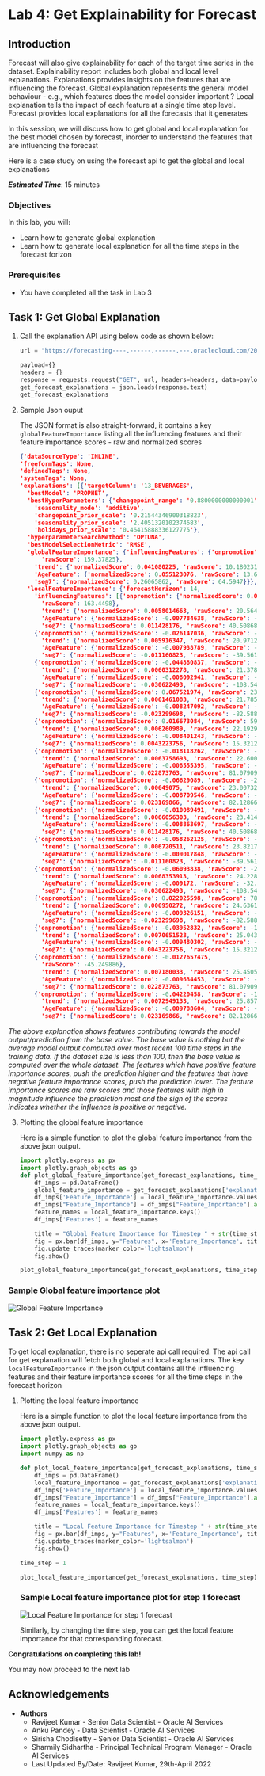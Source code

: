 # Lab 4: Get Explainability for Forecast

## Introduction

Forecast will also give explainability for each of the target time series in the dataset. Explainability report includes both global and local level explanations. Explanations provides insights on the features that are influencing the forecast. Global explanation represents the general model behaviour - e.g., which features does the model consider important ? Local explanation tells the impact of each feature at a single time step level. Forecast provides local explanations for all the forecasts that it generates

In this session, we will discuss how to get global and local explanation for the best model chosen by forecast, inorder to understand the features that are influencing the forecast

Here is a case study on using the forecast api to get the global and local explanations

***Estimated Time***: 15 minutes

### Objectives
In this lab, you will:
* Learn how to generate global explanation
* Learn how to generate local explanation for all the time steps in the forecast forizon

### Prerequisites
* You have completed all the task in Lab 3

## Task 1: Get Global Explanation

1. Call the explanation API using below code as shown below:
    ```Python
    url = "https://forecasting----.------.------.---.oraclecloud.com/20220101/forecasts/{}/explanations/".format(create_forecast_id)

    payload={}
    headers = {}
    response = requests.request("GET", url, headers=headers, data=payload, auth=auth)
    get_forecast_explanations = json.loads(response.text)
    get_forecast_explanations
    ```

2. Sample Json ouput

    The JSON format is also straight-forward, it contains a key `globalFeatureImportance` listing all the influencing features and their feature importance scores - raw and normalized scores

    ```Json
    {'dataSourceType': 'INLINE',
    'freeformTags': None,
    'definedTags': None,
    'systemTags': None,
    'explanations': [{'targetColumn': '13_BEVERAGES',
      'bestModel': 'PROPHET',
      'bestHyperParameters': {'changepoint_range': '0.8800000000000001',
        'seasonality_mode': 'additive',
        'changepoint_prior_scale': '0.21544346900318823',
        'seasonality_prior_scale': '2.4051320102374683',
        'holidays_prior_scale': '0.46415888336127775'},
      'hyperparameterSearchMethod': 'OPTUNA',
      'bestModelSelectionMetric': 'RMSE',
      'globalFeatureImportance': {'influencingFeatures': {'onpromotion': {'normalizedScore': 0.6431381,
          'rawScore': 159.37825},
        'trend': {'normalizedScore': 0.041080225, 'rawScore': 10.180231},
        'AgeFeature': {'normalizedScore': 0.055123076, 'rawScore': 13.660238},
        'se@7': {'normalizedScore': 0.26065862, 'rawScore': 64.5947}}},
      'localFeatureImportance': {'forecastHorizon': 14,
        'influencingFeatures': [{'onpromotion': {'normalizedScore': 0.046111915,
          'rawScore': 163.4498},
          'trend': {'normalizedScore': 0.0058014663, 'rawScore': 20.564068},
          'AgeFeature': {'normalizedScore': -0.007784638, 'rawScore': -27.593681},
          'se@7': {'normalizedScore': 0.011428176, 'rawScore': 40.508686}},
        {'onpromotion': {'normalizedScore': -0.026147036, 'rawScore': -92.68163},
          'trend': {'normalizedScore': 0.005916347, 'rawScore': 20.971275},
          'AgeFeature': {'normalizedScore': -0.007938789, 'rawScore': -28.14009},
          'se@7': {'normalizedScore': -0.011160823, 'rawScore': -39.561016}},
        {'onpromotion': {'normalizedScore': -0.044880837, 'rawScore': -159.08607},
          'trend': {'normalizedScore': 0.0060312278, 'rawScore': 21.378485},
          'AgeFeature': {'normalizedScore': -0.008092941, 'rawScore': -28.6865},
          'se@7': {'normalizedScore': -0.030622493, 'rawScore': -108.54549}},
        {'onpromotion': {'normalizedScore': 0.067521974, 'rawScore': 239.34059},
          'trend': {'normalizedScore': 0.0061461083, 'rawScore': 21.785694},
          'AgeFeature': {'normalizedScore': -0.008247092, 'rawScore': -29.23291},
          'se@7': {'normalizedScore': -0.023299698, 'rawScore': -82.58887}},
        {'onpromotion': {'normalizedScore': 0.016673084, 'rawScore': 59.099957},
          'trend': {'normalizedScore': 0.006260989, 'rawScore': 22.192904},
          'AgeFeature': {'normalizedScore': -0.008401243, 'rawScore': -29.77932},
          'se@7': {'normalizedScore': 0.0043223756, 'rawScore': 15.321233}},
        {'onpromotion': {'normalizedScore': -0.018118262, 'rawScore': -64.22258},
          'trend': {'normalizedScore': 0.0063758693, 'rawScore': 22.600113},
          'AgeFeature': {'normalizedScore': -0.008555395, 'rawScore': -30.32573},
          'se@7': {'normalizedScore': 0.022873763, 'rawScore': 81.07909}},
        {'onpromotion': {'normalizedScore': -0.06629089, 'rawScore': -234.97687},
          'trend': {'normalizedScore': 0.00649075, 'rawScore': 23.007322},
          'AgeFeature': {'normalizedScore': -0.008709546, 'rawScore': -30.872139},
          'se@7': {'normalizedScore': 0.023169866, 'rawScore': 82.12866}},
        {'onpromotion': {'normalizedScore': -0.010089491, 'rawScore': -35.763535},
          'trend': {'normalizedScore': 0.0066056303, 'rawScore': 23.414532},
          'AgeFeature': {'normalizedScore': -0.008863697, 'rawScore': -31.418549},
          'se@7': {'normalizedScore': 0.011428176, 'rawScore': 40.508686}},
        {'onpromotion': {'normalizedScore': -0.058262125, 'rawScore': -206.51782},
          'trend': {'normalizedScore': 0.006720511, 'rawScore': 23.821741},
          'AgeFeature': {'normalizedScore': -0.009017848, 'rawScore': -31.964958},
          'se@7': {'normalizedScore': -0.011160823, 'rawScore': -39.561016}},
        {'onpromotion': {'normalizedScore': -0.06093838, 'rawScore': -216.00417},
          'trend': {'normalizedScore': 0.0068353913, 'rawScore': 24.22895},
          'AgeFeature': {'normalizedScore': -0.009172, 'rawScore': -32.511368},
          'se@7': {'normalizedScore': -0.030622493, 'rawScore': -108.54549}},
        {'onpromotion': {'normalizedScore': 0.022025598, 'rawScore': 78.072655},
          'trend': {'normalizedScore': 0.006950272, 'rawScore': 24.63616},
          'AgeFeature': {'normalizedScore': -0.009326151, 'rawScore': -33.057777},
          'se@7': {'normalizedScore': -0.023299698, 'rawScore': -82.58887}},
        {'onpromotion': {'normalizedScore': -0.03952832, 'rawScore': -140.11337},
          'trend': {'normalizedScore': 0.0070651523, 'rawScore': 25.04337},
          'AgeFeature': {'normalizedScore': -0.009480302, 'rawScore': -33.604187},
          'se@7': {'normalizedScore': 0.0043223756, 'rawScore': 15.321233}},
        {'onpromotion': {'normalizedScore': -0.0127657475,
          'rawScore': -45.249886},
          'trend': {'normalizedScore': 0.007180033, 'rawScore': 25.450579},
          'AgeFeature': {'normalizedScore': -0.009634453, 'rawScore': -34.150597},
          'se@7': {'normalizedScore': 0.022873763, 'rawScore': 81.07909}},
        {'onpromotion': {'normalizedScore': -0.04220458, 'rawScore': -149.59973},
          'trend': {'normalizedScore': 0.0072949133, 'rawScore': 25.857788},
          'AgeFeature': {'normalizedScore': -0.009788604, 'rawScore': -34.697006},
          'se@7': {'normalizedScore': 0.023169866, 'rawScore': 82.12866}}]}}]}
    ```
*The above explanation shows features contributing towards the model output/prediction from the base value. The base value is nothing but the average model output computed over most recent 100 time steps in the training data. If the dataset size is less than 100, then the base value is computed over the whole dataset. The features which have positive feature importance scores, push the prediction higher and the features that have negative feature importance scores, push the prediction lower. The feature importance scores are raw scores and those features with high in magnitude influence the prediction most and the sign of the scores indicates whether the influence is positive or negative.*

3. Plotting the global feature importance 

    Here is a simple function to plot the global feature importance from the above json output.

    ```Python
    import plotly.express as px
    import plotly.graph_objects as go
    def plot_global_feature_importance(get_forecast_explanations, time_step):
        df_imps = pd.DataFrame()
        global_feature_importance = get_forecast_explanations['explanations'][0]['globalFeatureImportance']['influencingFeatures']
        df_imps['Feature_Importance'] = local_feature_importance.values()
        df_imps["Feature_Importance"] = df_imps["Feature_Importance"].apply(lambda x:x["normalizedScore"])
        feature_names = local_feature_importance.keys()
        df_imps['Features'] = feature_names

        title = "Global Feature Importance for Timestep " + str(time_step)
        fig = px.bar(df_imps, y="Features", x='Feature_Importance', title=title)
        fig.update_traces(marker_color='lightsalmon')
        fig.show()

    plot_global_feature_importance(get_forecast_explanations, time_step)
    ```

  ### Sample Global feature importance plot

  ![Global Feature Importance ](images/lab4-task1-global-feature-importance.png)

## Task 2: Get Local Explanation

  To get local explanation, there is no seperate api call required. The api call for get explanation will fetch both global and local explanations.
  The key `localFeatureImportance` in the json output contains all the influencing features and their feature importance scores for all the time steps in the forecast horizon

1. Plotting the local feature importance 

    Here is a simple function to plot the local feature importance from the above json output.

    ```Python
    import plotly.express as px
    import plotly.graph_objects as go
    import numpy as np

    def plot_local_feature_importance(get_forecast_explanations, time_step):
        df_imps = pd.DataFrame()
        local_feature_importance = get_forecast_explanations['explanations'][0]['localFeatureImportance']['influencingFeatures'][time_step]
        df_imps['Feature_Importance'] = local_feature_importance.values()
        df_imps["Feature_Importance"] = df_imps["Feature_Importance"].apply(lambda x:x["normalizedScore"])
        feature_names = local_feature_importance.keys()
        df_imps['Features'] = feature_names

        title = "Local Feature Importance for Timestep " + str(time_step)
        fig = px.bar(df_imps, y="Features", x='Feature_Importance', title=title)
        fig.update_traces(marker_color='lightsalmon')
        fig.show()

    time_step = 1 

    plot_local_feature_importance(get_forecast_explanations, time_step)
    ```

    ### Sample Local feature importance plot for step 1 forecast

    ![Local Feature Importance for step 1 forecast](images/lab4-task2-local-feature-importance.png)

    Similarly, by changing the time step, you can get the local feature importance for that corresponding forecast.

**Congratulations on completing this lab!**

You may now proceed to the next lab


## Acknowledgements
* **Authors**
    * Ravijeet Kumar - Senior Data Scientist - Oracle AI Services
    * Anku Pandey - Data Scientist - Oracle AI Services
    * Sirisha Chodisetty - Senior Data Scientist - Oracle AI Services
    * Sharmily Sidhartha - Principal Technical Program Manager - Oracle AI Services
    * Last Updated By/Date: Ravijeet Kumar, 29th-April 2022
